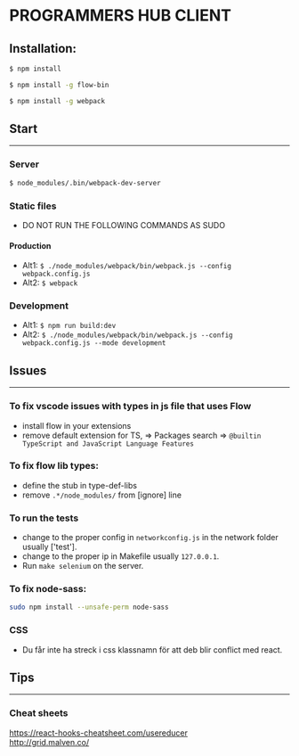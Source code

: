 # PROGRAMMERS HUB CLIENT

## Installation:
```bash
$ npm install
```
```bash
$ npm install -g flow-bin
```
```bash
$ npm install -g webpack
```


## Start
------
### Server
```bash
$ node_modules/.bin/webpack-dev-server
```

### Static files
* DO NOT RUN THE FOLLOWING COMMANDS AS SUDO

#### Production
* Alt1: `$ ./node_modules/webpack/bin/webpack.js --config webpack.config.js`
* Alt2: `$ webpack`

### Development
* Alt1: `$ npm run build:dev`
* Alt2: `$ ./node_modules/webpack/bin/webpack.js --config webpack.config.js --mode development`

## Issues
------
### To fix vscode issues with types in js file that uses Flow
* install flow in your extensions
* remove default extension for TS, => Packages search => `@builtin TypeScript and JavaScript Language Features`



### To fix flow lib types:
* define the stub in type-def-libs
* remove `.*/node_modules/` from [ignore] line 

### To run the tests
* change to the proper config in `networkconfig.js` in the network folder usually ['test'].
* change to the proper ip in Makefile usually `127.0.0.1`.
* Run `make selenium` on the server.


### To fix node-sass:
```bash
sudo npm install --unsafe-perm node-sass
```
### CSS
* Du får inte ha streck i css klassnamn för att deb blir conflict med react.

## Tips
------
### Cheat sheets
https://react-hooks-cheatsheet.com/usereducer<br/>
http://grid.malven.co/<br/>
